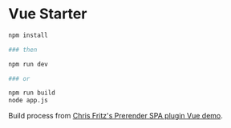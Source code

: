 # Vue Starter

``` bash
npm install

### then

npm run dev

### or

npm run build
node app.js
```

Build process from [Chris Fritz's Prerender SPA plugin Vue demo](https://github.com/chrisvfritz/prerender-spa-plugin-vue-demo).